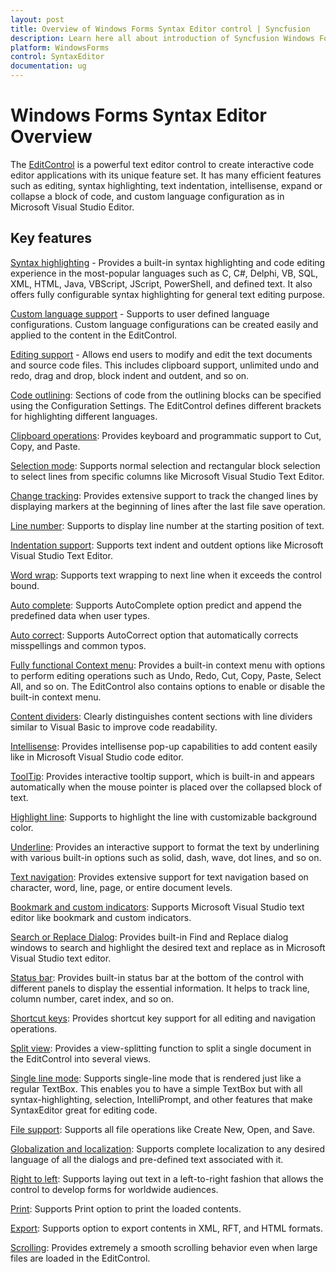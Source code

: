 ```yaml
---
layout: post
title: Overview of Windows Forms Syntax Editor control | Syncfusion
description: Learn here all about introduction of Syncfusion Windows Forms Syntax Editor control, its elements and more details.
platform: WindowsForms
control: SyntaxEditor
documentation: ug
---
```


# Windows Forms Syntax Editor Overview

The [EditControl](https://help.syncfusion.com/cr/windowsforms/Syncfusion.Windows.Forms.Edit.EditControl.html) is a powerful text editor control to create interactive code editor applications with its unique feature set. It has many efficient features such as editing, syntax highlighting, text indentation, intellisense, expand or collapse a block of code, and custom language configuration as in Microsoft Visual Studio Editor.

## Key features 

[Syntax highlighting](https://help.syncfusion.com/windowsforms/syntax-editor/syntax-highlighting) - Provides a built-in syntax highlighting and code editing experience in the most-popular languages such as C, C#, Delphi, VB, SQL, XML, HTML, Java, VBScript, JScript, PowerShell, and defined text. It also offers fully configurable syntax highlighting for general text editing purpose. 

[Custom language support](https://help.syncfusion.com/windowsforms/syntax-editor/syntax-highlighting#custom-language-using-xml) - Supports to user defined language configurations. Custom language configurations can be created easily and applied to the content in the EditControl.

[Editing support](https://help.syncfusion.com/windowsforms/syntax-editor/editing) - Allows end users to modify and edit the text documents and source code files. This includes clipboard support, unlimited undo and redo, drag and drop, block indent and outdent, and so on.

[Code outlining](https://help.syncfusion.com/windowsforms/syntax-editor/text-visualization#outlining): Sections of code from the outlining blocks can be specified using the Configuration Settings. The EditControl defines different brackets for highlighting different languages.

[Clipboard operations](https://help.syncfusion.com/windowsforms/syntax-editor/editing#clipboard-operations): Provides keyboard and programmatic support to Cut, Copy, and Paste.

[Selection mode](https://help.syncfusion.com/windowsforms/syntax-editor/editing#selection-modes): Supports normal selection and rectangular block selection to select lines from specific columns like Microsoft Visual Studio Text Editor.

[Change tracking](https://help.syncfusion.com/windowsforms/syntax-editor/editing#line-modification-marker): Provides extensive support to track the changed lines by displaying markers at the beginning of lines after the last file save operation.

[Line number](https://help.syncfusion.com/windowsforms/syntax-editor/text-visualization#line-number): Supports to display line number at the starting position of text.

[Indentation support](https://help.syncfusion.com/windowsforms/syntax-editor/editing#indent-or-outdent): Supports text indent and outdent options like Microsoft Visual Studio Text Editor.

[Word wrap](https://help.syncfusion.com/windowsforms/syntax-editor/text-visualization#word-wrap): Supports text wrapping to next line when it exceeds the control bound.  

[Auto complete](https://help.syncfusion.com/windowsforms/syntax-editor/intellisense#auto-complete): Supports AutoComplete option predict and append the predefined data when user types.

[Auto correct](https://help.syncfusion.com/windowsforms/syntax-editor/intellisense#auto-correct): Supports AutoCorrect option that automatically corrects misspellings and common typos.

[Fully functional Context menu](https://help.syncfusion.com/windowsforms/syntax-editor/editing#context-menu-options): Provides a built-in context menu with options to perform editing operations such as Undo, Redo, Cut, Copy, Paste, Select All, and so on. The EditControl also contains options to enable or disable the built-in context menu.

[Content dividers](https://help.syncfusion.com/windowsforms/syntax-editor/text-visualization#content-dividers): Clearly distinguishes content sections with line dividers similar to Visual Basic to improve code readability.

[Intellisense](https://help.syncfusion.com/windowsforms/syntax-editor/intellisense): Provides intellisense pop-up capabilities to add content easily like in Microsoft Visual Studio code editor.

[ToolTip](https://help.syncfusion.com/windowsforms/syntax-editor/intellisense#configure-context-tooltip): Provides interactive tooltip support, which is built-in and appears automatically when the mouse pointer is placed over the collapsed block of text.

[Highlight line](https://help.syncfusion.com/windowsforms/syntax-editor/text-visualization#highlighting-current-line): Supports to highlight the line with customizable background color.

[Underline](https://help.syncfusion.com/windowsforms/syntax-editor/text-visualization#underline): Provides an interactive support to format the text by underlining with various built-in options such as solid, dash, wave, dot lines, and so on.

[Text navigation](https://help.syncfusion.com/windowsforms/syntax-editor/text-navigation): Provides extensive support for text navigation based on character, word, line, page, or entire document levels.

[Bookmark and custom indicators](https://help.syncfusion.com/windowsforms/syntax-editor/text-visualization#bookmark-indicators): Supports Microsoft Visual Studio text editor like bookmark and custom indicators.

[Search or Replace Dialog](https://help.syncfusion.com/windowsforms/syntax-editor/end-user-capability#find): Provides built-in Find and Replace dialog windows to search and highlight the desired text and replace as in Microsoft Visual Studio text editor. 

[Status bar](https://help.syncfusion.com/windowsforms/syntax-editor/appearance#statusbar): Provides built-in status bar at the bottom of the control with different panels to display the essential information. It helps to track line, column number, caret index, and so on.

[Shortcut keys](https://help.syncfusion.com/windowsforms/syntax-editor/end-user-capability#key-binding): Provides shortcut key support for all editing and navigation operations.

[Split view](https://help.syncfusion.com/windowsforms/syntax-editor/appearance#split-views): Provides a view-splitting function to split a single document in the EditControl into several views.

[Single line mode](https://help.syncfusion.com/windowsforms/syntax-editor/appearance#single-line-mode): Supports single-line mode that is rendered just like a regular TextBox. This enables you to have a simple TextBox but with all syntax-highlighting, selection, IntelliPrompt, and other features that make SyntaxEditor great for editing code.

[File support](https://help.syncfusion.com/windowsforms/syntax-editor/file-operation): Supports all file operations like Create New, Open, and Save.

[Globalization and localization](https://help.syncfusion.com/windowsforms/syntax-editor/localization): Supports complete localization to any desired language of all the dialogs and pre-defined text associated with it.

[Right to left](https://help.syncfusion.com/windowsforms/syntax-editor/appearance#right-to-left-rtl-support): Supports laying out text in a left-to-right fashion that allows the control to develop forms for worldwide audiences.

[Print](https://help.syncfusion.com/windowsforms/syntax-editor/printing): Supports Print option to print the loaded contents.

[Export](https://help.syncfusion.com/windowsforms/syntax-editor/export): Supports option to export contents in XML, RFT, and HTML formats.

[Scrolling](https://help.syncfusion.com/windowsforms/syntax-editor/appearance#scrollbar): Provides extremely a smooth scrolling behavior even when large files are loaded in the EditControl.
